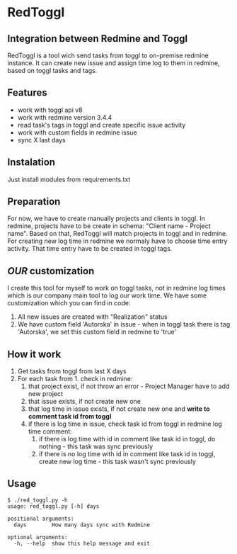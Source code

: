 # RedToggl
## Integration between Redmine and Toggl
RedToggl is a tool wich send tasks from toggl to on-premise redmine instance. It can create new issue and assign time log to them in redmine, based on toggl tasks and tags.
  
## Features
* work with toggl api v8
* work with redmine version 3.4.4
* read task's tags in toggl and create specific issue activity
* work with custom fields in redmine issue
* sync X last days

## Instalation
Just install modules from requirements.txt

## Preparation
For now, we have to create manually projects and clients in toggl. In redmine, projects have to be create in schema: "Client name - Project name". Based on that, RedToggl will match projects in toggl and in redmine.
For creating new log time in redmine we normaly have to choose time entry activity. That time entry have to be created in toggl tags.

## *OUR* customization
I create this tool for myself to work on toggl tasks, not in redmine log times which is our company main tool to log our work time. We have some customization which you can find in code:
1. All new issues are created with "Realization" status
2. We have custom field 'Autorska' in issue - when in toggl task there is tag 'Autorska', we set this custom field in redmine to 'true'

## How it work
1. Get tasks from toggl from last X days
2. For each task from 1. check in redmine:
    1. that project exist, if not throw an error - Project Manager have to add new project
    2. that issue exists, if not create new one
    3. that log time in issue exists, if not create new one and **write to comment task id from toggl**
    4. if there is log time in issue, check task id from toggl in redmine log time comment:
        1. if there is log time with id in comment like task id in toggl, do nothing - this task was sync previously
        2. if there is no log time with id in comment like task id in toggl, create new log time - this task wasn't sync previously

## Usage
```
$ ./red_toggl.py -h
usage: red_toggl.py [-h] days

positional arguments:
  days        How many days sync with Redmine

optional arguments:
  -h, --help  show this help message and exit
  ```
